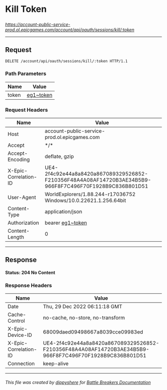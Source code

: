 # Kill Token

#####

*https://account-public-service-prod.ol.epicgames.com/account/api/oauth/sessions/kill/:token*

___

## Request

```http
DELETE /account/api/oauth/sessions/kill/:token HTTP/1.1
```

### Path Parameters

| Name  | Value                                                                                                          |
|-------|----------------------------------------------------------------------------------------------------------------|
| token | [eg1~token](https://github.com/dippyshere/battle-breakers-documentation/blob/master/docs/common/tokens/eg1.md) |

### Request Headers

| Name                  | Value                                                                                                                 |
|-----------------------|-----------------------------------------------------------------------------------------------------------------------|
| Host                  | account-public-service-prod.ol.epicgames.com                                                                          |
| Accept                | \*/\*                                                                                                                 |
| Accept-Encoding       | deflate, gzip                                                                                                         |
| X-Epic-Correlation-ID | UE4-2f4c92e44a8a8420a867089329526852-F210356F48A4A08AF14720B3AE34B5B9-966F8F7C496F70F1928B9C836B801D51                |
| User-Agent            | WorldExplorers/1.88.244-r17036752 Windows/10.0.22621.1.256.64bit                                                      |
| Content-Type          | application/json                                                                                                      |
| Authorization         | bearer [eg1~token](https://github.com/dippyshere/battle-breakers-documentation/blob/master/docs/common/tokens/eg1.md) |
| Content-Length        | 0                                                                                                                     |

___

## Response

#### Status: 204 No Content

### Response Headers

| Name                  | Value                                                                                                  |
|-----------------------|--------------------------------------------------------------------------------------------------------|
| Date                  | Thu, 29 Dec 2022 06:11:18 GMT                                                                          |
| Cache-Control         | no-cache, no-store, no-transform                                                                       |
| X-Epic-Device-ID      | 68009daed09498667a8039cce09983ed                                                                       |
| X-Epic-Correlation-ID | UE4-2f4c92e44a8a8420a867089329526852-F210356F48A4A08AF14720B3AE34B5B9-966F8F7C496F70F1928B9C836B801D51 |
| Connection            | keep-alive                                                                                             |

___

###### This file was created by [dippyshere](https://github.com/dippyshere) for [Battle Breakers Documentation](https://github.com/dippyshere/battle-breakers-documentation)
